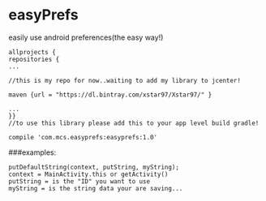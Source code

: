 # easyPrefs
easily use android preferences(the easy way!)

    allprojects {
    repositories {
    ...

    //this is my repo for now..waiting to add my library to jcenter!

    maven {url = "https://dl.bintray.com/xstar97/Xstar97/" }

    ...
    }}
    //to use this library please add this to your app level build gradle!

    compile 'com.mcs.easyprefs:easyprefs:1.0'
    
###examples:

    putDefaultString(context, putString, myString);
    context = MainActivity.this or getActivity()
    putString = is the "ID" you want to use
    myString = is the string data your are saving...

